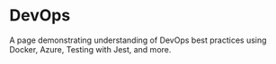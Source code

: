 # DevOps
A page demonstrating understanding of DevOps best practices using Docker, Azure, Testing with Jest, and more.

